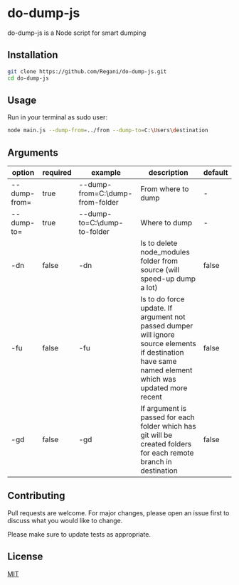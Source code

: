 # do-dump-js

do-dump-js is a Node script for smart dumping

## Installation

```bash
git clone https://github.com/Regani/do-dump-js.git
cd do-dump-js
```

## Usage

Run in your terminal as sudo user:

```bash
node main.js --dump-from=../from --dump-to=C:\Users\destination
```

## Arguments

| option       | required | example                         | description                                                                                                                                           | default |
|--------------|----------|---------------------------------|-------------------------------------------------------------------------------------------------------------------------------------------------------|---------|
| --dump-from= | true     | --dump-from=C:\dump-from-folder | From where to dump                                                                                                                                    | -       |
| --dump-to=   | true     | --dump-to=C:\dump-to-folder     | Where to dump                                                                                                                                         | -       |
| -dn          | false    | -dn                             | Is to delete node_modules folder from source (will speed-up dump a lot)                                                                               | false   |
| -fu          | false    | -fu                             | Is to do force update. If argument not passed dumper will ignore source elements if destination have same named element which was updated more recent | false   |
| -gd          | false    | -gd                             | If argument is passed for each folder which has git will be created folders for each remote branch in destination                                     | false   |

## Contributing
Pull requests are welcome. For major changes, please open an issue first to discuss what you would like to change.

Please make sure to update tests as appropriate.

## License
[MIT](https://choosealicense.com/licenses/mit/)